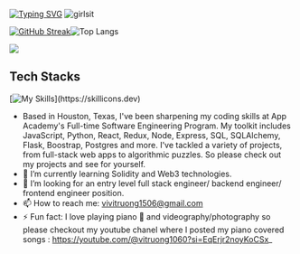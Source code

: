 [![Typing SVG](https://readme-typing-svg.demolab.com?font=Fira+Code&weight=600&pause=1000&color=F78ABE&random=false&width=435&lines=Hey+there%2C+World!+I+am+ViVi+%F0%9F%98%8A%F0%9F%91%8B)](https://git.io/typing-svg)
![girlsit](https://github.com/vivitruong/vivitruong/assets/103717482/aee4771a-086c-4a2c-9db0-546a686c40d8)

[![GitHub Streak](https://streak-stats.demolab.com?user=vivitruong&theme=tokyonight-duo&hide_border=true&date_format=M%20j%5B%2C%20Y%5D&card_width=493)](https://git.io/streak-stats)![Top Langs](https://github-readme-stats.vercel.app/api/top-langs/?username=vivitruong&layout=compact&theme=gotham)

![](https://komarev.com/ghpvc/?username=vivitruong&color=ff69b4)

## Tech Stacks

[![My Skills](https://skillicons.dev/icons?i=js,html,css,react,aws,blender,figma,github,linux,nginx,nodejs,express,postman,redux,sqlite,sequelize,threejs,)](https://skillicons.dev)


- Based in Houston, Texas, I've been sharpening my coding skills at App Academy's Full-time Software Engineering Program. My toolkit includes JavaScript, Python, React, Redux, Node, Express, SQL, SQLAlchemy, Flask, Boostrap, Postgres and more. I've tackled a variety of projects, from full-stack web apps to algorithmic puzzles. So please check out my projects and see for yourself.
- 🌱 I’m currently learning Solidity and Web3 technologies.
- 👯 I’m looking for an entry level full stack engineer/ backend engineer/ frontend engineer position.
- 📫 How to reach me: vivitruong1506@gmail.com
- ⚡ Fun fact: I love playing piano 🎹 and videography/photography so please checkout my youtube chanel where I posted my piano covered songs : https://youtube.com/@vitruong1060?si=EqErjr2noyKoCSx_
  


